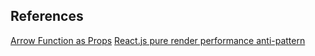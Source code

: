 

## References
[Arrow Function as Props](https://stackoverflow.com/questions/48699573/correct-use-of-arrow-functions-in-react)
[React.js pure render performance anti-pattern](https://medium.com/@esamatti/react-js-pure-render-performance-anti-pattern-fb88c101332f)
